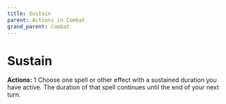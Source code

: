 ```yaml
---
title: Sustain
parent: Actions in Combat
grand_parent: Combat
---
```


# Sustain
**Actions:** 1
Choose one spell or other effect with a sustained duration you have active. The duration of that spell continues until the end of your next turn.
